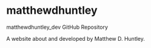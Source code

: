 # matthewdhuntley

matthewdhuntley_dev GitHub Repository

A website about and developed by Matthew D. Huntley.
